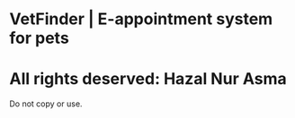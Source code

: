 # VetFinder | E-appointment system for pets
# All rights deserved: Hazal Nur Asma

Do not copy or use. 
